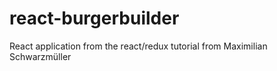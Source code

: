 # react-burgerbuilder
React application from the react/redux tutorial from Maximilian Schwarzmüller
